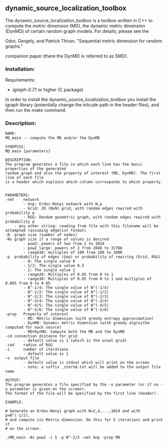 ## dynamic_source_localization_toolbox

The dynamic_source_localization_toolbox is a toolbox written in C++ to compute
the metric dimension (MD), the dynamic metric dimension (DynMD) of certain random graph models.
For details, please see the 

Odor, Gergely, and Patrick Thiran. "Sequential metric dimension for random graphs."

companion paper (there the DynMD is referred to as SMD).

### Installation:

Requirements:
- *igraph-0.7.1* or higher (C package)

In order to install the dynamic_source_localization_toolbox you install the igraph library
(potentially change the inlcude path in the header files), and then run the *make* command.
### Description:

```
NAME: 
MD_main -- compute the MD and/or the DynMD

SYNOPSIS: 
MD_main [parameters]  

DESCRIPTION:
The program generates a file in which each line has the basic properties of the generated
random graph and also the property of interest (MD, DynMD). The first line of each file
is a header which explains which column corresponds to which property.


PARAMETERS:
-net    network
        - Gnp: Erdos-Renyi network with N,p
        - Grid: 2D (NxN) grid, with random edges rewired with probability p
        - RGG: Random geometric graph, with random edges rewired with probability p
	- any other string: reading from file with this filename will be attempted (assuming edgelist format)
-N	graph size (number of nodes)
-Ns	graph size if a range of values is desired
        - pow2: powers of two from 2 to 1024
        - pow2_large: powers of 2 from 2048 to 32768
        - range10: multiples of 100 from 100 to 1000
-p	probability of edges (Gnp) or probability of rewiring (Grid, RGG)
        - 0: The single value 0
        - 1/2: The single value 0.5
        - 1: The single value 1
        - range20: Multiples of 0.05 from 0 to 1
        - range30: Multiples of 0.05 from 0 to 1 and multiples of 0.005 from 0 to 0.05
        - N^-1/4: The single value of N^(-1/4)
        - N^-1/2: The single value of N^(-1/2)
        - N^-2/3: The single value of N^(-2/3)
        - N^-3/4: The single value of N^(-3/4)
        - N^-4/5: The single value of N^(-4/5)
        - N^-5/6: The single value of N^(-5/6)
-prop   Property of interest
        - MD: Metric dimension (with greedy entropy approximation)
        - DynMD: Dynamic metric dimension (with greedy algroithm computed for each source)
        - MD+DynMD: Compute both the MD and the DynMD
-cd	connection distance for grid
        - default value is 1 (which is the usual grid)
-rad    radius of RGG
-i      number of iterations
        - default value is 1 
-o	output file
        - default value is stdout which will print on the screen
        - note: a suffix _iter%d.txt will be added to the output file name

OUTPUT:
The program generates a file specified by the -o parameter (or if no -o parameter is given on the screen).
The format of the file will be specified by the first line (header).

EXAMPLE:

# Generate an Erdos-Renyi graph with N=2,4,...,1024 and with p=N^(-1/2),
# and compute its Metrix dimension. Do this for 5 iterations and print it
# on the screen.

./MD_main -Ns pow2 -i 5 -p N^-2/3 -net Gnp -prop MD
```
